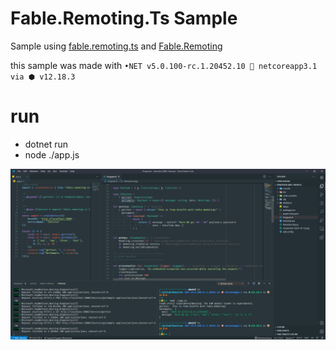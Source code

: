 [fable.remoting.ts]: https://github.com/AngelMunoz/Fable.Remoting.Ts
[Fable.Remoting]: https://zaid-ajaj.github.io/Fable.Remoting/

# Fable.Remoting.Ts Sample

Sample using [fable.remoting.ts] and [Fable.Remoting]

this sample was made with 
`•NET v5.0.100-rc.1.20452.10 🎯 netcoreapp3.1 via ⬢ v12.18.3`

# run
- dotnet run
- node ./app.js


![Yay](./Screenshot-2020-10-12.png)
